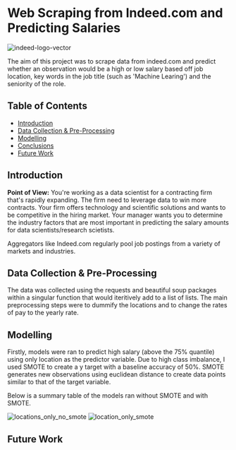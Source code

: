 # Web Scraping from Indeed.com and Predicting Salaries

![indeed-logo-vector](https://user-images.githubusercontent.com/76961031/117969713-af386980-b31f-11eb-860f-6b65711181d2.png)

The aim of this project was to scrape data from indeed.com and predict whether an observation would be a high or low salary based off job location, key words in the job title (such as 'Machine Learing') and the seniority of the role.

## Table of Contents
- [Introduction](#introduction)
- [Data Collection & Pre-Processing](#data-collection---pre-processing)
- [Modelling](#modelling)
- [Conclusions](#conclusions)
- [Future Work](#future-work)



## Introduction

**Point of View:** You're working as a data scientist for a contracting firm that's rapidly expanding. The firm need to leverage data to win more contracts. Your firm offers technology and scientific solutions and wants to be competitive in the hiring market. Your manager wants you to determine the industry factors that are most important in predicting the salary amounts for data scientists/research scietists.

Aggregators like Indeed.com regularly pool job postings from a variety of markets and industries.

## Data Collection & Pre-Processing

The data was collected using the requests and beautiful soup packages within a singular function that would iteritively add to a list of lists. 
The main preprocessing steps were to dummify the locations and to change the rates of pay to the yearly rate. 

## Modelling

Firstly, models were ran to predict high salary (above the 75% quantile) using only location as the predictor variable. Due to high class imbalance, I used SMOTE to create a y target with a baseline accuracy of 50%. SMOTE generates new observations using euclidean distance to create data points similar to that of the target variable.

Below is a summary table of the models ran without SMOTE and with SMOTE.

![locations_only_no_smote](https://user-images.githubusercontent.com/76961031/117980928-5d4a1080-b32c-11eb-9fe5-7268a4081748.png)
![location_only_smote](https://user-images.githubusercontent.com/76961031/117980956-65a24b80-b32c-11eb-996e-d33b03c43869.png)


## Future Work
